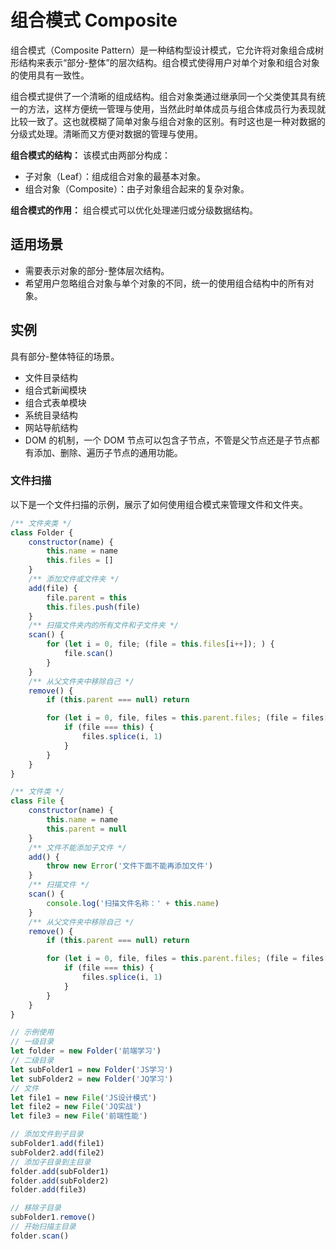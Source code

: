 # 组合模式 Composite

组合模式（Composite Pattern）是一种结构型设计模式，它允许将对象组合成树形结构来表示“部分-整体”的层次结构。组合模式使得用户对单个对象和组合对象的使用具有一致性。

组合模式提供了一个清晰的组成结构。组合对象类通过继承同一个父类使其具有统一的方法，这样方便统一管理与使用，当然此时单体成员与组合体成员行为表现就比较一致了。这也就模糊了简单对象与组合对象的区别。有时这也是一种对数据的分级式处理。清晰而又方便对数据的管理与使用。

**组合模式的结构：**
该模式由两部分构成：

- 子对象（Leaf）：组成组合对象的最基本对象。
- 组合对象（Composite）：由子对象组合起来的复杂对象。

**组合模式的作用：**
组合模式可以优化处理递归或分级数据结构。

## 适用场景

- 需要表示对象的部分-整体层次结构。
- 希望用户忽略组合对象与单个对象的不同，统一的使用组合结构中的所有对象。

## 实例

具有部分-整体特征的场景。

- 文件目录结构
- 组合式新闻模块
- 组合式表单模块
- 系统目录结构
- 网站导航结构
- DOM 的机制，一个 DOM 节点可以包含子节点，不管是父节点还是子节点都有添加、删除、遍历子节点的通用功能。

### 文件扫描

以下是一个文件扫描的示例，展示了如何使用组合模式来管理文件和文件夹。

```js
/** 文件夹类 */
class Folder {
	constructor(name) {
		this.name = name
		this.files = []
	}
	/** 添加文件或文件夹 */
	add(file) {
		file.parent = this
		this.files.push(file)
	}
	/** 扫描文件夹内的所有文件和子文件夹 */
	scan() {
		for (let i = 0, file; (file = this.files[i++]); ) {
			file.scan()
		}
	}
	/** 从父文件夹中移除自己 */
	remove() {
		if (this.parent === null) return

		for (let i = 0, file, files = this.parent.files; (file = files[i]); i++) {
			if (file === this) {
				files.splice(i, 1)
			}
		}
	}
}

/** 文件类 */
class File {
	constructor(name) {
		this.name = name
		this.parent = null
	}
	/** 文件不能添加子文件 */
	add() {
		throw new Error('文件下面不能再添加文件')
	}
	/** 扫描文件 */
	scan() {
		console.log('扫描文件名称：' + this.name)
	}
	/** 从父文件夹中移除自己 */
	remove() {
		if (this.parent === null) return

		for (let i = 0, file, files = this.parent.files; (file = files[i]); i++) {
			if (file === this) {
				files.splice(i, 1)
			}
		}
	}
}

// 示例使用
// 一级目录
let folder = new Folder('前端学习')
// 二级目录
let subFolder1 = new Folder('JS学习')
let subFolder2 = new Folder('JQ学习')
// 文件
let file1 = new File('JS设计模式')
let file2 = new File('JQ实战')
let file3 = new File('前端性能')

// 添加文件到子目录
subFolder1.add(file1)
subFolder2.add(file2)
// 添加子目录到主目录
folder.add(subFolder1)
folder.add(subFolder2)
folder.add(file3)

// 移除子目录
subFolder1.remove()
// 开始扫描主目录
folder.scan()
```
